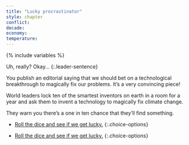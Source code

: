 ```yaml
---
title: "Lucky procrastinator"
style: chapter
conflict: 
decade: 
economy: 
temperature: 
---
```


{% include variables %}

Uh, really? Okay…
{:.leader-sentence}

You publish an editorial saying that we should bet on a technological breakthrough to magically fix our problems. It’s a very convincing piece!

World leaders lock ten of the smartest inventors on earth in a room for a year and ask them to invent a technology to magically fix climate change.

They warn you there’s a one in ten chance that they’ll find something.

<div data-js-var="js-rand-luck-low" markdown="1" class="hidden">

- [Roll the dice and see if we get lucky.](chapter_magic-technology-fix.html)
{:.choice-options}

</div>

<div data-js-var="js-rand-luck-high" markdown="1" class="hidden">

- [Roll the dice and see if we get lucky.](chapter_no-magic-technology.html)
{:.choice-options}

</div>

